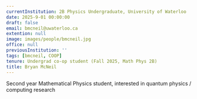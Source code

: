 ```yaml
---
currentInstitution: 2B Physics Undergraduate, University of Waterloo
date: 2025-9-01 00:00:00
draft: false
email: bmcneil@uwaterloo.ca
extention: null
image: images/people/bmcneil.jpg
office: null
previousInstitution: ''
tags: [bmcneil, COOP]
tenure: Undergrad co-op student (Fall 2025, Math Phys 2B)
title: Bryan McNeil
---
```



Second year Mathematical Physics student, interested in quantum physics / computing research

